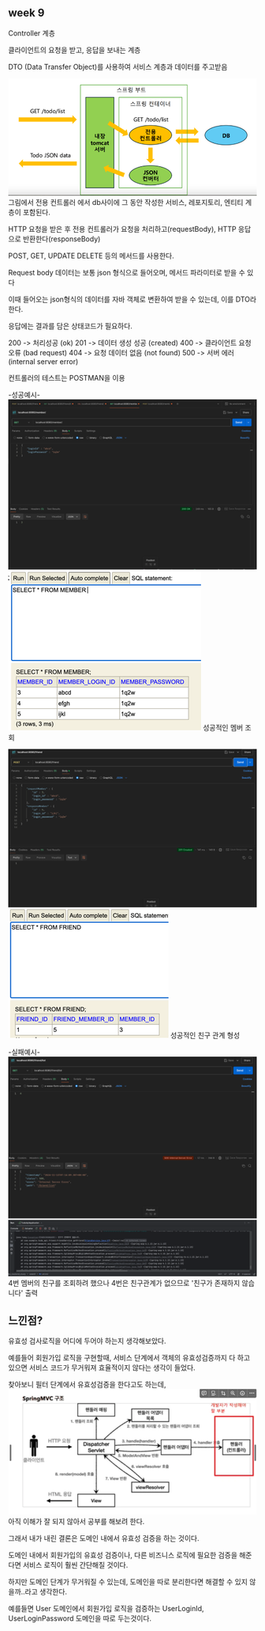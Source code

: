 week 9
--

Controller 계층

클라이언트의 요청을 받고, 응답을 보내는 계층

DTO (Data Transfer Object)를 사용하여
서비스 계층과 데이터를 주고받음

![img.png](img.png)
그림에서 전용 컨트롤러 에서 db사이에 그 동안 작성한 서비스, 레포지토리, 엔티티 계층이 포함된다.

HTTP 요청을 받은 후 전용 컨트롤러가 요청을 처리하고(requestBody), HTTP 응답으로 반환한다(responseBody)

POST, GET, UPDATE DELETE 등의 메서드를 사용한다.

Request body 데이터는 보통 json 형식으로 들어오며,
메서드 파라미터로 받을 수 있다

이때 들어오는 json형식의 데이터를 자바 객체로 변환하여 받을 수 있는데,
이를 DTO라 한다.

응답에는 결과를 담은 상태코드가 필요하다.

200 -> 처리성공 (ok)
201 -> 데이터 생성 성공 (created)
400 -> 클라이언트 요청 오류 (bad request)
404 -> 요청 데이터 없음 (not found)
500 -> 서버 에러 (internal server error)

컨트롤러의 테스트는 POSTMAN을 이용

-성공예시-
![img_1.png](img_1.png)
![img_4.png](img_4.png)
성공적인 멤버 조회

![img_2.png](img_2.png)
![img_3.png](img_3.png)
성공적인 친구 관계 형성

-실패예시-
![img_5.png](img_5.png)
![img_6.png](img_6.png)
4번 멤버의 친구를 조회하려 했으나 4번은 친구관계가 없으므로 
'친구가 존재하지 않습니다' 출력 

느낀점?
--
유효성 검사로직을 어디에 두어야 하는지 생각해보았다.

예를들어 회원가입 로직을 구현할때, 서비스 단계에서 객체의 유효성검증까지 다 하고 있으면
서비스 코드가 무거워져 효율적이지 않다는 생각이 들었다.

찾아보니 필터 단계에서 유효성검증을 한다고도 하는데,
![img_7.png](img_7.png)
아직 이해가 잘 되지 않아서 공부를 해보려 한다.

그래서 내가 내린 결론은 도메인 내에서 유효성 검증을 하는 것이다.

도메인 내에서 회원가입의 유효성 검증이나, 다른 비즈니스 로직에 필요한 검증을 해준다면 서비스 로직이 훨씬 간단해질 것이다.

하지만 도메인 단계가 무거워질 수 있는데, 도메인을 따로 분리한다면 해결할 수 있지 않을까..라고 생각한다.

예를들면 User 도메인에서 회원가입 로직을 검증하는 UserLoginId, UserLoginPassword 도메인을 따로 두는것이다.